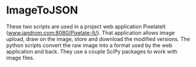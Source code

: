 ImageToJSON
===========

These two scripts are used in a project web application PixelateIt (www.jandrom.com:8080/Pixelate-It/). That application allows image upload, draw on the image, store and download the modified versions.  The python scripts convert the raw image into a format used by the web application and back.  They use a couple SciPy packages to work with image files. 
